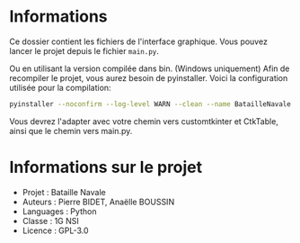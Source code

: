 
# Informations

Ce dossier contient les fichiers de l'interface graphique.
Vous pouvez lancer le projet depuis le fichier `main.py`.

Ou en utilisant la version compilée dans bin. (Windows uniquement)
Afin de recompiler le projet, vous aurez besoin de pyinstaller.
Voici la configuration utilisée pour la compilation:
```bash
pyinstaller --noconfirm --log-level WARN --clean --name BatailleNavale --icon icon.ico --onefile --windowed --add-data "C:\Users\pierr\AppData\Local\Programs\Python\Python311\Lib\site-packages/customtkinter;customtkinter/"  --add-data "C:\Users\pierr\AppData\Local\Programs\Python\Python311\Lib\site-packages/CtkTable;." "../main.py"
```

Vous devrez l'adapter avec votre chemin vers customtkinter et CtkTable, ainsi que le chemin vers main.py.


# Informations sur le projet

- Projet : Bataille Navale
- Auteurs : Pierre BIDET, Anaëlle BOUSSIN
- Languages : Python
- Classe : 1G NSI
- Licence : GPL-3.0

